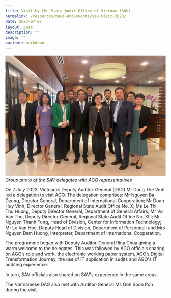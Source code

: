 ```yaml
---
title: Visit by the State Audit Office of Vietnam (SAV)
permalink: /resources/news-and-events/sav-visit-2023/
date: 2023-07-07
layout: post
description: ""
image: ""
variant: markdown
---
```

![](/images/News_Events_Photos/2023/savjul2023_1.jpg)
*Group photo of the SAV delegates with AGO representatives*

On 7 July 2023, Vietnam’s Deputy Auditor-General (DAG) Mr Dang The Vinh led a delegation to visit AGO. The delegation comprises: Mr Nguyen Ba Dzung, Director General, Department of International Cooperation; Mr Doan Huy Vinh, Director General, Regional State Audit Office No. X; Ms Le Thi Thu Huong, Deputy Director General, Department of General Affairs; Mr Vo Van Tho, Deputy Director General, Regional State Audit Office No. XIII; Mr Nguyen Thanh Tung, Head of Division, Center for Information Technology; Mr Le Van Hoc, Deputy Head of Division, Department of Personnel; and Mrs Nguyen Dam Huong, Interpreter, Department of International Cooperation. 

The programme began with Deputy Auditor-General Rina Chua giving a warm welcome to the delegates. This was followed by AGO officials sharing on AGO’s role and work, the electronic working paper system, AGO’s Digital Transformation Journey, the use of IT application in audits and AGO's IT auditing experience.

In turn, SAV officials also shared on SAV's experience in the same areas.

The Vietnamese DAG also met with Auditor-General Ms Goh Soon Poh during the visit.